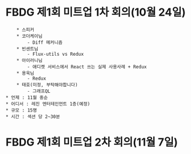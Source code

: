# __FBDG__ 제1회 미트업 1차 회의(10월 24일)
        * 스피커
		* 코더케이님
			- Diff 메커니즘
		* 빈센트님
			- Flux-utils vs Redux
		* 아이러니님
			- 애디켓 서비스에서 React 쓰는 실제 사용사례 + Redux
		* 용욱님
			- Redux
		* 태호(미정, 부탁해야합니다)
			- 그래프QL
	* 언제 : 11월 중순
	* 어디서 : 레진 엔터테인먼트 1층(예정)
	* 규모 : 15명
	* 시간 : 섹션 당 2~30분

# __FBDG__ 제1회 미트업 2차 회의(11월 7일)
